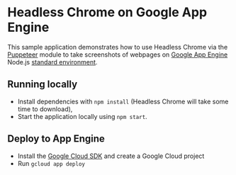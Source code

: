 # Headless Chrome on Google App Engine

This sample application demonstrates how to use Headless Chrome via the [Puppeteer](https://developers.google.com/web/tools/puppeteer/) module to take screenshots of webpages on [Google App Engine](https://cloud.google.com/appengine) Node.js [standard environment](https://cloud.google.com/appengine/docs/standard/nodejs).

## Running locally

* Install dependencies with `npm install` (Headless Chrome will take some time to download),
* Start the application locally using `npm start`.

## Deploy to App Engine

* Install the [Google Cloud SDK](https://cloud.google.com/sdk/) and create a Google Cloud project 
* Run `gcloud app deploy`
